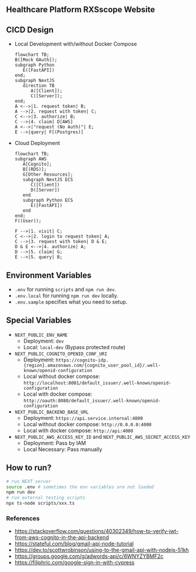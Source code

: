 ## Healthcare Platform RXSscope Website

## CICD Design

- Local Development with/without Docker Compose
  ```mermaid
  flowchart TB;
  B([Mock OAuth]);
  subgraph Python
     E([FastAPI])
  end;
  subgraph NextJS
     direction TB
        A([Client]);
        C([Server]);
  end;
  A <-->|1. request token| B;
  A -->|2. request with token| C;
  C <-->|3. authorize| B;
  C -->|4. claim| D[AWS]
  A <-->|"request (No Auth)"| E;
  E -->|query| F[(Postgres)]
  ```
- Cloud Deployment

  ```mermaid
  flowchart TB;
  subgraph AWS
     A[Cognito];
     B[(RDS)];
     G[Other Resources];
     subgraph NextJS ECS
        C([Client])
        D([Server])
     end
     subgraph Python ECS
        E([FastAPI])
     end
  end;
  F((User));

  F -->|1. visit| C;
  C <-->|2. login to request token| A;
  C -->|3. request with token| D & E;
  D & E <-->|4. authorize| A;
  D -->|5. claim| G;
  E -->|5. query| B;
  ```

## Environment Variables

- `.env` for running `scripts` and `npm run dev`.
- `.env.local` for running `npm run dev` locally.
- `.env.sample` specifies what you need to setup.

## Special Variables

- `NEXT_PUBLIC_ENV_NAME`
  - Deployment: `dev`
  - Local: `local-dev` (Bypass protected route)
- `NEXT_PUBLIC_COGNITO_OPENID_CONF_URI`
  - Deployment: `https://cognito-idp.{region}.amazonaws.com/{cognito_user_pool_id}/.well-known/openid-configuration`
  - Local without docker compose: `http://localhost:8001/default_issuer/.well-known/openid-configuration`
  - Local with docker compose: `http://oauth:8080/default_issuer/.well-known/openid-configuration`
- `NEXT_PUBLIC_BACKEND_BASE_URL`
  - Deployment: `https://api.service.internal:4000`
  - Local without docker compose: `http://0.0.0.0:4000`
  - Local with docker compose: `http://api:4000`
- `NEXT_PUBLIC_AWS_ACCESS_KEY_ID` and `NEXT_PUBLIC_AWS_SECRET_ACCESS_KEY`
  - Deployment: Pass by IAM
  - Local Necessary: Pass manually

## How to run?

```bash
# run NEXT server
source .env # sometimes the env variables are not loaded
npm run dev
# run external testing scripts
npx ts-node scripts/xxx.ts
```

### References

- https://stackoverflow.com/questions/40302349/how-to-verify-jwt-from-aws-cognito-in-the-api-backend
- https://stateful.com/blog/gmail-api-node-tutorial
- https://dev.to/scottwrobinson/using-to-the-gmail-api-with-nodejs-51kh
- https://groups.google.com/g/adwords-api/c/6WNYZYBMF2c
- https://filiphric.com/google-sign-in-with-cypress
